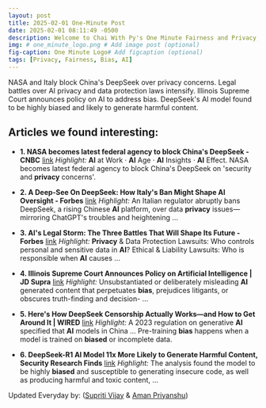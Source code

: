 ```yaml
---
layout: post
title: 2025-02-01 One-Minute Post
date: 2025-02-01 08:11:49 -0500
description: Welcome to Chai With Py's One Minute Fairness and Privacy, which aims to provide you the current happenings in the world of Fairness, Privacy, and AI.
img: # one_minute_logo.png # Add image post (optional)
fig-caption: One Minute Logo# Add figcaption (optional)
tags: [Privacy, Fairness, Bias, AI]
---
```


NASA and Italy block China's DeepSeek over privacy concerns. Legal battles over AI privacy and data protection laws intensify. Illinois Supreme Court announces policy on AI to address bias. DeepSeek's AI model found to be highly biased and likely to generate harmful content.

## Articles we found interesting:

- **1. NASA becomes latest federal agency to block China&#39;s DeepSeek - CNBC** [link](https://www.cnbc.com/2025/01/31/nasa-becomes-latest-federal-agency-to-block-chinas-deepseek.html)
_Highlight:_ <b>AI</b> at Work &middot; <b>AI</b> Age &middot; <b>AI</b> Insights &middot; <b>AI</b> Effect. NASA becomes latest federal agency to block China&#39;s DeepSeek on &#39;security and <b>privacy</b> concerns&#39;.

- **2. A Deep-See On DeepSeek: How Italy&#39;s Ban Might Shape <b>AI</b> Oversight - Forbes** [link](https://www.forbes.com/sites/nizangpackin/2025/01/31/a-deep-see-on-deepseek-how-italys-ban-might-shape-ai-oversight/)
_Highlight:_ An Italian regulator abruptly bans DeepSeek, a rising Chinese <b>AI</b> platform, over data <b>privacy</b> issues—mirroring ChatGPT&#39;s troubles and heightening&nbsp;...

- **3. <b>AI&#39;s</b> Legal Storm: The Three Battles That Will Shape Its Future - Forbes** [link](https://www.forbes.com/sites/digital-assets/2025/01/31/ais-legal-storm-the-three-battles-that-will-shape-its-future/)
_Highlight:_ <b>Privacy</b> &amp; Data Protection Lawsuits: Who controls personal and sensitive data in <b>AI</b>? Ethical &amp; Liability Lawsuits: Who is responsible when <b>AI</b> causes&nbsp;...

- **4. Illinois Supreme Court Announces Policy on <b>Artificial Intelligence</b> | JD Supra** [link](https://www.jdsupra.com/legalnews/illinois-supreme-court-announces-policy-2595863/)
_Highlight:_ Unsubstantiated or deliberately misleading <b>AI</b> generated content that perpetuates <b>bias</b>, prejudices litigants, or obscures truth-finding and decision-&nbsp;...

- **5. Here&#39;s How DeepSeek Censorship Actually Works—and How to Get Around It | WIRED** [link](https://www.wired.com/story/deepseek-censorship/)
_Highlight:_ A 2023 regulation on generative <b>AI</b> specified that <b>AI</b> models in China ... Pre-training <b>bias</b> happens when a model is trained on <b>biased</b> or incomplete data.

- **6. DeepSeek-R1 <b>AI</b> Model 11x More Likely to Generate Harmful Content, Security Research Finds** [link](https://www.globenewswire.com/news-release/2025/01/31/3018811/0/en/DeepSeek-R1-AI-Model-11x-More-Likely-to-Generate-Harmful-Content-Security-Research-Finds.html)
_Highlight:_ The analysis found the model to be highly <b>biased</b> and susceptible to generating insecure code, as well as producing harmful and toxic content,&nbsp;...


Updated Everyday by: (<a href="https://supritivijay.github.io/">Supriti Vijay</a> & <a href="https://amanpriyanshu.github.io/">Aman Priyanshu</a>)
